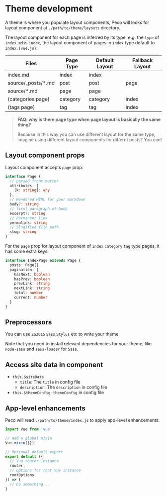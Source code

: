 # Theme development

A theme is where you populate layout components, Peco will looks for layout component at `./path/to/theme/layouts` directory.

The layout component for each page is inferred by its type, e.g. the `type` of `index.md` is `index`, the layout component of pages in `index` type default to `index.{vue,js}`:

|Files|Page Type|Default Layout|Fallback Layout|
|---|---|---|---|
|index.md|index|index||
|source/_posts/*.md|post|post|page|
|source/*.md|page|page||
|(categories page)|category|category|index|
|(tags page)|tag|tag|index|

> __FAQ: why is there page type when page layout is basically the same thing?__
>
> Because in this way you can use different layout for the same type, imagine using different layout components for differnt posts? You can!

## Layout component props

Layout component accepts `page` prop:

```typescript
interface Page {
  // parsed front-matter 
  attributes: {
    [k: string]: any
  },
  // Rendered HTML for your markdown
  body?: string
  // first paragraph of body
  excerpt?: string
  // Permanent link
  permalink: string
  // Slugified file path
  slug: string
}
```

For the `page` prop for layout component of `index` `category` `tag` type pages, it has some extra keys:

```typescript
interface IndexPage extends Page {
  posts: Page[]
  pagination: {
    hasNext: boolean
    hasPrev: boolean
    prevLink: string
    nextLink: string
    total: number
    current: number
  }
}
```

## Preprocessors

You can use `ES2015` `Sass` `Stylus` etc to write your theme.

Note that you need to install relevant dependencies for your theme, like `node-sass` and `sass-loader` for `Sass`.

## Access site data in component

- `this.$siteData`
  - `title`: The `title` in config file
  - `description`: The `description` in config file
- `this.$themeConfig`: `themeConfig` in config file

## App-level enhancements

Peco will read `./path/to/theme/index.js` to apply app-level enhancements:

```js
import Vue from 'vue'

// Add a global mixin
Vue.mixin({})

// Optional default export
export default ({
  // Vue router instance
  router,
  // Options for root Vue instance
  rootOptions
}) => {
  // Do something...
}
```
